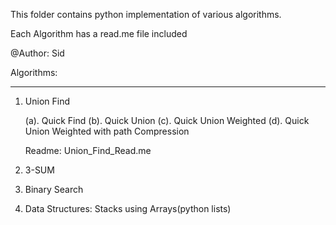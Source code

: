 This folder contains python implementation of various algorithms.

Each Algorithm has a read.me file included

@Author: Sid

Algorithms:
*****************************************
1. Union Find

    (a). Quick Find
    (b). Quick Union
    (c). Quick Union Weighted
    (d). Quick Union Weighted with path Compression

    Readme: Union_Find_Read.me

2. 3-SUM

3. Binary Search

4. Data Structures: Stacks using Arrays(python lists)

